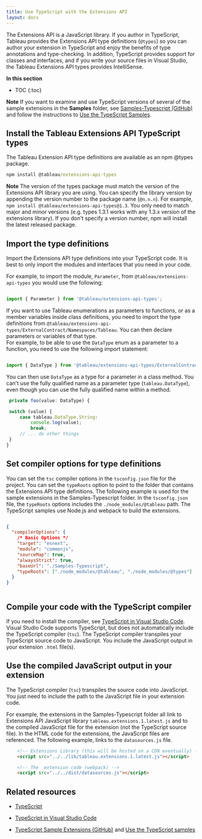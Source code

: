 ```yaml
---
title: Use TypeScript with the Extensions API
layout: docs
---
```


The Extensions API is a JavaScript library. If you author in TypeScript, Tableau provides the Extensions API type definitions (`@types`) so you can author your extension in TypeScript and enjoy the benefits of type annotations and type-checking. In addition, TypeScript provides support for classes and interfaces, and if you write your source files in Visual Studio, the Tableau Extensions API types provides IntelliSense.

**In this section**

* TOC
{:toc}

<div class="alert alert-info"><b>Note</b> If you want to examine and use TypeScript versions of several of the sample extensions in the <b>Samples</b> folder, see <a href="https://github.com/tableau/extensions-api/tree/master/Samples-Typescript" target="_blank">Samples-Typescript (GitHub)</a> and follow the instructions to <a href="https://tableau.github.io/extensions-api/docs/trex_examples.html#use-the-typescript-samples" target="_blank">Use the TypeScript Samples</a>.
</div>

## Install the Tableau Extensions API TypeScript types

The Tableau Extension API type definitions are available as an npm @types package.

```cmd
npm install @tableau/extensions-api-types
```

<div class="alert alert-info"><b>Note</b> The version of the types package must match the version of the Extensions API library you are using. You can specify the library version by appending the version number to the package name (<code>@n.n.n</code>). For example, <code>npm install @tableau/extensions-api-types@1.3</code>. You only need to match major and minor versions (e.g. types 1.3.1 works with any 1.3.x version of the extensions library). If you don't specify a version number, npm will install the latest released package.</div>

## Import the type definitions

Import the Extensions API type definitions into your TypeScript code. It is best to only import the modules and interfaces that you need in your code.

For example, to import the module, `Parameter`, from `@tableau/extensions-api-types` you would use the following:

   ```javascript

   import { Parameter } from '@tableau/extensions-api-types';

   ```

   If you want to use Tableau enumerations as parameters to functions, or as a member variables inside class definitions, you need to import the type definitions from `@tableau/extensions-api-types/ExternalContract/Namespaces/Tableau`. You can then declare parameters or variables of that type.  
   For example, to be able to use the `DataType` enum as a parameter to a function, you need to use the following import statement:

   ```javascript

   import { DataType } from '@tableau/extensions-api-types/ExternalContract/Namespaces/Tableau';

   ```

   You can then use `DataType` as a type for a parameter in a class method. You can't use the fully qualified name as a parameter type (`tableau.DataType`), even though you can use the fully qualified name within a method.

   ```javascript
    private foo(value: DataType) {

    switch (value) {
        case tableau.DataType.String:
            console.log(value);
            break;
        // ... do other things  
    }
   }

   ```


## Set compiler options for type definitions

You can set the `tsc` compiler options in the `tsconfig.json` file for the project. You can set the `typeRoots` option to point to the folder that contains the Extensions API type definitions. The following example is used for the sample extensions in the Samples-Typescript folder. In the `tsconfig.json` file, the `typeRoots` options includes the `./node_modules/@tableau` path. The TypeScript samples use Node.js and webpack to build the extensions.


```json

{
  "compilerOptions": {
    /* Basic Options */
    "target": "esnext",
    "module": "commonjs",
    "sourceMap": true,
    "alwaysStrict": true,
    "baseUrl": "./Samples-Typescript",
    "typeRoots": ["./node_modules/@tableau", "./node_modules/@types"]
  }
}



```

## Compile your code with the TypeScript compiler

If you need to install the compiler, see [TypeScript in Visual Studio Code](https://code.visualstudio.com/docs/languages/typescript?=target="_blank"). Visual Studio Code supports TypeScript, but does not automatically include the TypeScript compiler (`tsc`). The TypeScript compiler transpiles your TypeScript source code to JavaScript. You include the JavaScript output in your extension `.html` file(s).


## Use the compiled JavaScript output in your extension

The TypeScript compiler (`tsc`) transpiles the source code into JavaScript. You just need to include the path to the JavaScript file in your extension code.  

For example, the extensions in the Samples-Typescript folder all link to Extensions API JavaScript library `tableau.extensions.1.latest.js` and to the compiled JavaScript file for the extension (not the TypeScript source file). 
In the HTML code for the extensions, the JavaScript files are referenced. The following example, links to the `datasources.js` file.

```html
    <!-- Extensions Library (this will be hosted on a CDN eventually) -->
    <script src="../../lib/tableau.extensions.1.latest.js"></script>

    <!-- The  extension code (webpack) -->
    <script src="../../dist/datasources.js"></script>


```

## Related resources

* [TypeScript](https://www.typescriptlang.org/index.html?=target="_blank")

* [TypeScript in Visual Studio Code](https://code.visualstudio.com/docs/languages/typescript?=target="_blank")

* [TypeScript Sample Extensions (GitHub)](https://github.com/tableau/extensions-api/tree/master/Samples-TypeScript) and [Use the TypeScript samples]({{site.baseurl}}/docs/trex_examples.html#use-the-typescript-samples)
